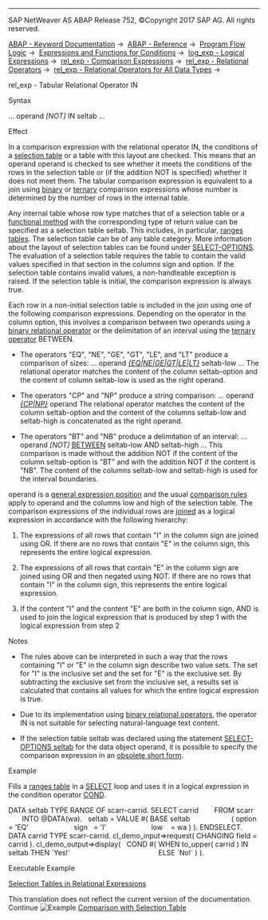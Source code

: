   

* * *

SAP NetWeaver AS ABAP Release 752, ©Copyright 2017 SAP AG. All rights reserved.

[ABAP - Keyword Documentation](javascript:call_link\('abenabap.htm'\)) →  [ABAP - Reference](javascript:call_link\('abenabap_reference.htm'\)) →  [Program Flow Logic](javascript:call_link\('abenabap_flow_logic.htm'\)) →  [Expressions and Functions for Conditions](javascript:call_link\('abenlogical_expr_func.htm'\)) →  [log\_exp - Logical Expressions](javascript:call_link\('abenlogexp.htm'\)) →  [rel\_exp - Comparison Expressions](javascript:call_link\('abenlogexp_comp.htm'\)) →  [rel\_exp - Relational Operators](javascript:call_link\('abenlogexp_op.htm'\)) →  [rel\_exp - Relational Operators for All Data Types](javascript:call_link\('abenlogexp_compare_all.htm'\)) → 

rel\_exp - Tabular Relational Operator IN

Syntax

... operand *\[*NOT*\]* IN seltab ...

Effect

In a comparison expression with the relational operator IN, the conditions of a [selection table](javascript:call_link\('abenselection_table_glosry.htm'\) "Glossary Entry") or a table with this layout are checked. This means that an operand operand is checked to see whether it meets the conditions of the rows in the selection table or (if the addition NOT is specified) whether it does not meet them. The tabular comparison expression is equivalent to a join using [binary](javascript:call_link\('abenlogexp_any_operand.htm'\)) or [ternary](javascript:call_link\('abenlogexp_between.htm'\)) comparison expressions whose number is determined by the number of rows in the internal table.

Any internal table whose row type matches that of a selection table or a [functional method](javascript:call_link\('abenfunctional_method_glosry.htm'\) "Glossary Entry") with the corresponding type of return value can be specified as a selection table seltab. This includes, in particular, [ranges tables](javascript:call_link\('abenranges_table_glosry.htm'\) "Glossary Entry"). The selection table can be of any table category. More information about the layout of selection tables can be found under [SELECT-OPTIONS](javascript:call_link\('abapselect-options.htm'\)). The evaluation of a selection table requires the table to contain the valid values specified in that section in the columns sign and option. If the selection table contains invalid values, a non-handleable exception is raised. If the selection table is initial, the comparison expression is always true.

Each row in a non-initial selection table is included in the join using one of the following comparison expressions. Depending on the operator in the column option, this involves a comparison between two operands using a [binary relational operator](javascript:call_link\('abenlogexp_any_operand.htm'\)) or the delimitation of an interval using the [ternary operator](javascript:call_link\('abenlogexp_between.htm'\)) BETWEEN.

-   The operators "EQ", "NE", "GE", "GT", "LE", and "LT" produce a comparison of sizes:
    ... operand [*{*EQ*|*NE*|*GE*|*GT*|*LE*|*LT*}*](javascript:call_link\('abenlogexp_any_operand.htm'\)) seltab-low ...
    The relational operator matches the content of the column seltab-option and the content of column seltab-low is used as the right operand.
    

-   The operators "CP" and "NP" produce a string comparison:
    ... operand [*{*CP*|*NP*}*](javascript:call_link\('abenlogexp_strings.htm'\)) operand
    The relational operator matches the content of the column seltab-option and the content of the columns seltab-low and seltab-high is concatenated as the right operand.
    

-   The operators "BT" and "NB" produce a delimitation of an interval:
    ... operand *\[*NOT*\]* [BETWEEN](javascript:call_link\('abenlogexp_between.htm'\)) seltab-low AND seltab-high ...
    This comparison is made without the addition NOT if the content of the column seltab-option is "BT" and with the addition NOT if the content is "NB". The content of the columns seltab-low and seltab-high is used for the interval boundaries.

operand is a [general expression position](javascript:call_link\('abengeneral_expr_position_glosry.htm'\) "Glossary Entry") and the usual [comparison rules](javascript:call_link\('abenlogexp_rules.htm'\)) apply to operand and the columns low and high of the selection table. The comparison expressions of the individual rows are [joined](javascript:call_link\('abenlogexp_boole.htm'\)) as a logical expression in accordance with the following hierarchy:

1.  The expressions of all rows that contain "I" in the column sign are joined using OR. If there are no rows that contain "E" in the column sign, this represents the entire logical expression.
    
2.  The expressions of all rows that contain "E" in the column sign are joined using OR and then negated using NOT. If there are no rows that contain "I" in the column sign, this represents the entire logical expression.
    
3.  If the content "I" and the content "E" are both in the column sign, AND is used to join the logical expression that is produced by step 1 with the logical expression from step 2

Notes

-   The rules above can be interpreted in such a way that the rows containing "I" or "E" in the column sign describe two value sets. The set for "I" is the inclusive set and the set for "E" is the exclusive set. By subtracting the exclusive set from the inclusive set, a results set is calculated that contains all values for which the entire logical expression is true.

-   Due to its implementation using [binary relational operators](javascript:call_link\('abenlogexp_any_operand.htm'\)), the operator IN is not suitable for selecting natural-language text content.

-   If the selection table seltab was declared using the statement [SELECT-OPTIONS seltab](javascript:call_link\('abapselect-options.htm'\)) for the data object operand, it is possible to specify the comparison expression in an [obsolete short form](javascript:call_link\('abenlogexp_in_short_form.htm'\)).
    

Example

Fills a [ranges table](javascript:call_link\('abenranges_table_glosry.htm'\) "Glossary Entry") in a [SELECT](javascript:call_link\('abapselect.htm'\)) loop and uses it in a logical expression in the condition operator [COND](javascript:call_link\('abenconditional_expression_cond.htm'\)).

DATA seltab TYPE RANGE OF scarr-carrid.
SELECT carrid
       FROM scarr
       INTO @DATA(wa).
  seltab = VALUE #( BASE seltab
                    ( option = 'EQ'
                      sign   = 'I'
                      low    = wa ) ).
ENDSELECT.
DATA carrid TYPE scarr-carrid.
cl\_demo\_input=>request( CHANGING field = carrid ).
cl\_demo\_output=>display(
  COND #( WHEN to\_upper( carrid ) IN seltab THEN \`Yes!\`
                                            ELSE \`No!\` ) ).

Executable Example

[Selection Tables in Relational Expressions](javascript:call_link\('abenlog_exp_in_abexa.htm'\))

This translation does not reflect the current version of the documentation.
Continue
![Example](exa.gif "Example") [Comparison with Selection Table](javascript:call_link\('abenlog_exp_in_abexa.htm'\))